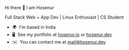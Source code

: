 Hi there 👋 I am Hosenur

Full Stack Web + App Dev | Linux Enthusiast | CS Student

* 🌍  I'm based in India
* 🖥️  See my portfolio at [hosenur.io](http://hosenur.io) or [hosenur.dev](hosenur.dev)
* ✉️  You can contact me at [mail@hosenur.dev](mailto:mail@hosenur.dev)

